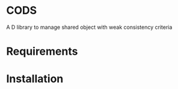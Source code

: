 # CODS
A D library to manage shared object with weak consistency criteria

# Requirements

# Installation
